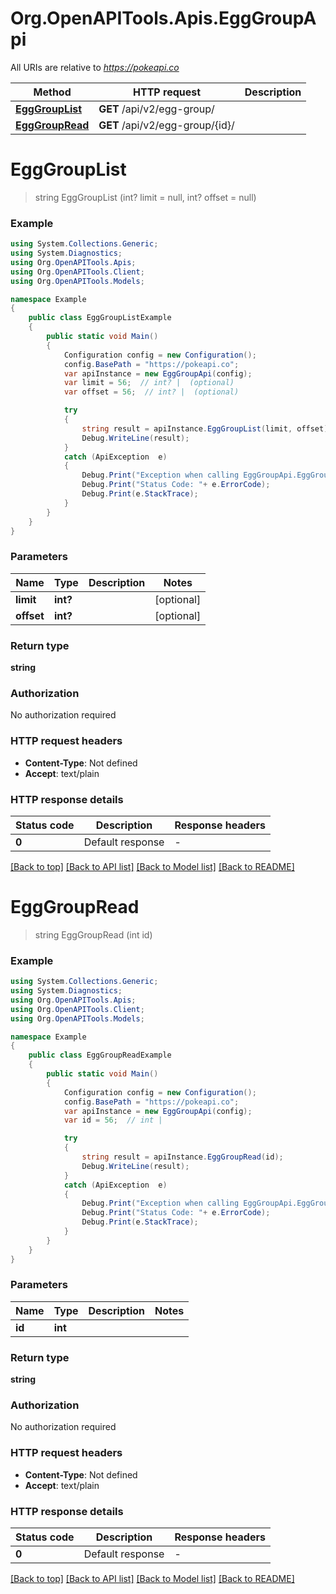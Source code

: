 # Org.OpenAPITools.Apis.EggGroupApi

All URIs are relative to *https://pokeapi.co*

Method | HTTP request | Description
------------- | ------------- | -------------
[**EggGroupList**](EggGroupApi.md#egggrouplist) | **GET** /api/v2/egg-group/ | 
[**EggGroupRead**](EggGroupApi.md#egggroupread) | **GET** /api/v2/egg-group/{id}/ | 


<a name="egggrouplist"></a>
# **EggGroupList**
> string EggGroupList (int? limit = null, int? offset = null)



### Example
```csharp
using System.Collections.Generic;
using System.Diagnostics;
using Org.OpenAPITools.Apis;
using Org.OpenAPITools.Client;
using Org.OpenAPITools.Models;

namespace Example
{
    public class EggGroupListExample
    {
        public static void Main()
        {
            Configuration config = new Configuration();
            config.BasePath = "https://pokeapi.co";
            var apiInstance = new EggGroupApi(config);
            var limit = 56;  // int? |  (optional) 
            var offset = 56;  // int? |  (optional) 

            try
            {
                string result = apiInstance.EggGroupList(limit, offset);
                Debug.WriteLine(result);
            }
            catch (ApiException  e)
            {
                Debug.Print("Exception when calling EggGroupApi.EggGroupList: " + e.Message );
                Debug.Print("Status Code: "+ e.ErrorCode);
                Debug.Print(e.StackTrace);
            }
        }
    }
}
```

### Parameters

Name | Type | Description  | Notes
------------- | ------------- | ------------- | -------------
 **limit** | **int?**|  | [optional] 
 **offset** | **int?**|  | [optional] 

### Return type

**string**

### Authorization

No authorization required

### HTTP request headers

 - **Content-Type**: Not defined
 - **Accept**: text/plain


### HTTP response details
| Status code | Description | Response headers |
|-------------|-------------|------------------|
| **0** | Default response |  -  |

[[Back to top]](#) [[Back to API list]](../README.md#documentation-for-api-endpoints) [[Back to Model list]](../README.md#documentation-for-models) [[Back to README]](../README.md)

<a name="egggroupread"></a>
# **EggGroupRead**
> string EggGroupRead (int id)



### Example
```csharp
using System.Collections.Generic;
using System.Diagnostics;
using Org.OpenAPITools.Apis;
using Org.OpenAPITools.Client;
using Org.OpenAPITools.Models;

namespace Example
{
    public class EggGroupReadExample
    {
        public static void Main()
        {
            Configuration config = new Configuration();
            config.BasePath = "https://pokeapi.co";
            var apiInstance = new EggGroupApi(config);
            var id = 56;  // int | 

            try
            {
                string result = apiInstance.EggGroupRead(id);
                Debug.WriteLine(result);
            }
            catch (ApiException  e)
            {
                Debug.Print("Exception when calling EggGroupApi.EggGroupRead: " + e.Message );
                Debug.Print("Status Code: "+ e.ErrorCode);
                Debug.Print(e.StackTrace);
            }
        }
    }
}
```

### Parameters

Name | Type | Description  | Notes
------------- | ------------- | ------------- | -------------
 **id** | **int**|  | 

### Return type

**string**

### Authorization

No authorization required

### HTTP request headers

 - **Content-Type**: Not defined
 - **Accept**: text/plain


### HTTP response details
| Status code | Description | Response headers |
|-------------|-------------|------------------|
| **0** | Default response |  -  |

[[Back to top]](#) [[Back to API list]](../README.md#documentation-for-api-endpoints) [[Back to Model list]](../README.md#documentation-for-models) [[Back to README]](../README.md)

